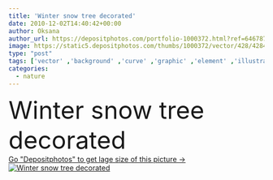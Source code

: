 ```yaml
---
title: 'Winter snow tree decorated'
date: 2010-12-02T14:40:42+00:00
author: Oksana
author_url: https://depositphotos.com/portfolio-1000372.html?ref=64678756
image: https://static5.depositphotos.com/thumbs/1000372/vector/428/4284794/api_thumb_450.jpg?forcejpeg=true
type: "post"
tags: ['vector' ,'background' ,'curve' ,'graphic' ,'element' ,'illustration' ,'design' ,'isolated' ,'shape' ,'beautiful' ,'christmas' ,'decoration' ,'single' ,'sign' ,'art' ,'decor' ,'season' ,'beauty' ,'nature' ,'growth' ,'leaf' ,'abstract' ,'plant' ,'floral' ,'tree' ,'pattern' ,'branch' ,'silhouette' ,'foliage' ,'old' ,'retro' ,'cartoon' ,'ornament' ,'modern' ,'trunk' ,'symbol' ,'bird' ,'elements' ,'snow' ,'winter' ,'swirl' ,'icon' ,'ecology' ,'organic' ,'bush' ,'snowflakes' ,'decorated' ]
categories: 
  - nature
---
```

<div aling="center">
            <font size="60"> Winter snow tree decorated</font>   
</div>
<div>
    <a href='https://static5.depositphotos.com/thumbs/1000372/vector/428/4284794/api_thumb_450.jpg?forcejpeg=true?ref=64678756' target=_blank > Go "Depositphotos" to get lage size of this picture ->
        <img href='https://static5.depositphotos.com/thumbs/1000372/vector/428/4284794/api_thumb_450.jpg?forcejpeg=true?ref=64678756' src='https://static5.depositphotos.com/1000372/428/v/950/depositphotos_4284794-stock-illustration-winter-snow-tree-decorated.jpg?forcejpeg=true' alt='Winter snow tree decorated' >
    </a>
</div>
